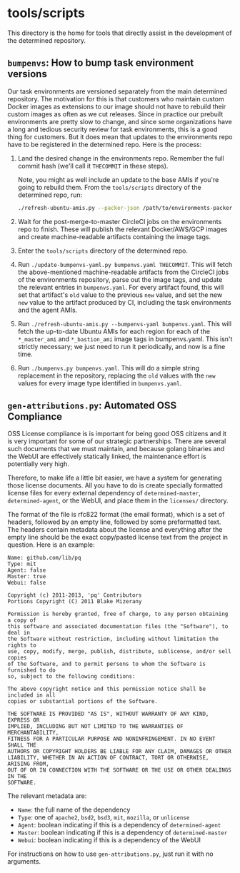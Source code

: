 # tools/scripts

This directory is the home for tools that directly assist in the development of
the determined repository.

## `bumpenvs`: How to bump task environment versions

Our task environments are versioned separately from the main determined
repository. The motivation for this is that customers who maintain custom
Docker images as extensions to our image should not have to rebuild their
custom images as often as we cut releases. Since in practice our prebuilt
environments are pretty slow to change, and since some organizations have a
long and tedious security review for task environments, this is a good thing
for customers. But it does mean that updates to the environments repo have to
be registered in the determined repo. Here is the process:

1. Land the desired change in the environments repo. Remember the full commit
   hash (we'll call it `THECOMMIT` in these steps).

   Note, you might as well include an update to the base AMIs if you're going
   to rebuild them.  From the `tools/scripts` directory of the determined repo,
   run:

   ```bash
   ./refresh-ubuntu-amis.py --packer-json /path/to/environments-packer.json
   ```

1. Wait for the post-merge-to-master CircleCI jobs on the environments repo to
   finish. These will publish the relevant Docker/AWS/GCP images and create
   machine-readable artifacts containing the image tags.

1. Enter the `tools/scripts` directory of the determined repo.

1. Run `./update-bumpenvs-yaml.py bumpenvs.yaml THECOMMIT`. This will fetch the
   above-mentioned machine-readable artifacts from the CircleCI jobs of the
   environments repository, parse out the image tags, and update the relevant
   entries in `bumpenvs.yaml`.  For every artifact found, this will set that
   artifact's `old` value to the previous `new` value, and set the new `new`
   value to the artifact produced by CI, including the task environments and
   the agent AMIs.

1. Run `./refresh-ubuntu-amis.py --bumpenvs-yaml bumpenvs.yaml`.  This will
   fetch the up-to-date Ubuntu AMIs for each region for each of the
   `*_master_ami` and `*_bastion_ami` image tags in bumpenvs.yaml.  This isn't
   strictly necessary; we just need to run it periodically, and now is a fine
   time.

1. Run `./bumpenvs.py bumpenvs.yaml`.  This will do a simple string replacement
   in the repository, replacing the `old` values with the `new` values for
   every image type identified in `bumpenvs.yaml`.

## `gen-attributions.py`: Automated OSS Compliance

OSS License compliance is is important for being good OSS citizens and it is
very important for some of our strategic partnerships.  There are several such
documents that we must maintain, and because golang binaries and the WebUI are
effectively statically linked, the maintenance effort is potentially very high.

Therefore, to make life a little bit easier, we have a system for generating
those license documents.  All you have to do is create specially formatted
license files for every external dependency of `determined-master`,
`determined-agent`, or the WebUI, and place them in the `licenses/` directory.

The format of the file is rfc822 format (the email format), which is a set of
headers, followed by an empty line, followed by some preformatted text.  The
headers contain metadata about the license and everything after the empty line
should be the exact copy/pasted license text from the project in question.
Here is an example:

```plain
Name: github.com/lib/pq
Type: mit
Agent: false
Master: true
Webui: false

Copyright (c) 2011-2013, 'pq' Contributors
Portions Copyright (C) 2011 Blake Mizerany

Permission is hereby granted, free of charge, to any person obtaining a copy of
this software and associated documentation files (the "Software"), to deal in
the Software without restriction, including without limitation the rights to
use, copy, modify, merge, publish, distribute, sublicense, and/or sell copies
of the Software, and to permit persons to whom the Software is furnished to do
so, subject to the following conditions:

The above copyright notice and this permission notice shall be included in all
copies or substantial portions of the Software.

THE SOFTWARE IS PROVIDED "AS IS", WITHOUT WARRANTY OF ANY KIND, EXPRESS OR
IMPLIED, INCLUDING BUT NOT LIMITED TO THE WARRANTIES OF MERCHANTABILITY,
FITNESS FOR A PARTICULAR PURPOSE AND NONINFRINGEMENT. IN NO EVENT SHALL THE
AUTHORS OR COPYRIGHT HOLDERS BE LIABLE FOR ANY CLAIM, DAMAGES OR OTHER
LIABILITY, WHETHER IN AN ACTION OF CONTRACT, TORT OR OTHERWISE, ARISING FROM,
OUT OF OR IN CONNECTION WITH THE SOFTWARE OR THE USE OR OTHER DEALINGS IN THE
SOFTWARE.
```

The relevant metadata are:

* `Name`: the full name of the dependency
* `Type`: one of `apache2`, `bsd2`, `bsd3`, `mit`, `mozilla`, or `unlicense`
* `Agent`: boolean indicating if this is a dependency of `determined-agent`
* `Master`: boolean indicating if this is a dependency of `determined-master`
* `Webui`: boolean indicating if this is a dependency of the WebUI

For instructions on how to use `gen-attributions.py`, just run it with no arguments.
